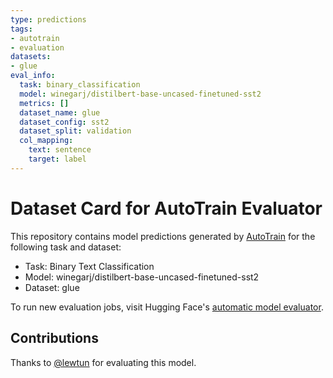 ```yaml
---
type: predictions
tags:
- autotrain
- evaluation
datasets:
- glue
eval_info:
  task: binary_classification
  model: winegarj/distilbert-base-uncased-finetuned-sst2
  metrics: []
  dataset_name: glue
  dataset_config: sst2
  dataset_split: validation
  col_mapping:
    text: sentence
    target: label
---
```

# Dataset Card for AutoTrain Evaluator

This repository contains model predictions generated by [AutoTrain](https://huggingface.co/autotrain) for the following task and dataset:

* Task: Binary Text Classification
* Model: winegarj/distilbert-base-uncased-finetuned-sst2
* Dataset: glue

To run new evaluation jobs, visit Hugging Face's [automatic model evaluator](https://huggingface.co/spaces/autoevaluate/model-evaluator).

## Contributions

Thanks to [@lewtun](https://huggingface.co/lewtun) for evaluating this model.